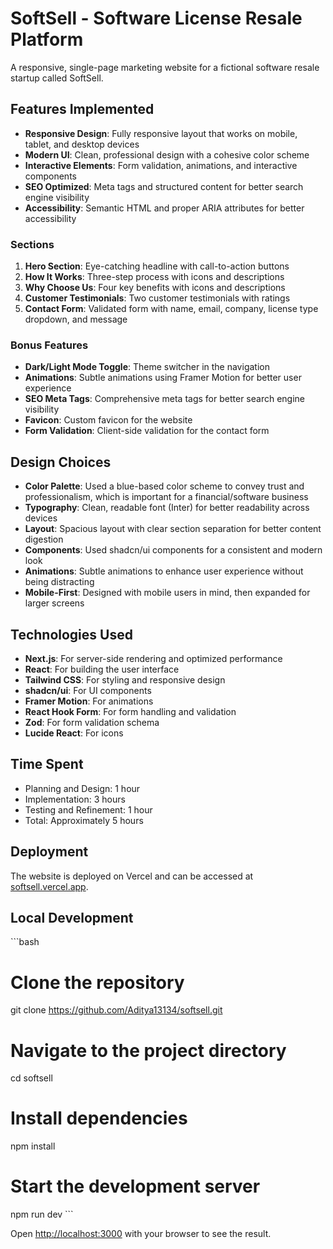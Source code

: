 # SoftSell - Software License Resale Platform

A responsive, single-page marketing website for a fictional software resale startup called SoftSell.

## Features Implemented

- **Responsive Design**: Fully responsive layout that works on mobile, tablet, and desktop devices
- **Modern UI**: Clean, professional design with a cohesive color scheme
- **Interactive Elements**: Form validation, animations, and interactive components
- **SEO Optimized**: Meta tags and structured content for better search engine visibility
- **Accessibility**: Semantic HTML and proper ARIA attributes for better accessibility

### Sections

1. **Hero Section**: Eye-catching headline with call-to-action buttons
2. **How It Works**: Three-step process with icons and descriptions
3. **Why Choose Us**: Four key benefits with icons and descriptions
4. **Customer Testimonials**: Two customer testimonials with ratings
5. **Contact Form**: Validated form with name, email, company, license type dropdown, and message

### Bonus Features

- **Dark/Light Mode Toggle**: Theme switcher in the navigation
- **Animations**: Subtle animations using Framer Motion for better user experience
- **SEO Meta Tags**: Comprehensive meta tags for better search engine visibility
- **Favicon**: Custom favicon for the website
- **Form Validation**: Client-side validation for the contact form

## Design Choices

- **Color Palette**: Used a blue-based color scheme to convey trust and professionalism, which is important for a financial/software business
- **Typography**: Clean, readable font (Inter) for better readability across devices
- **Layout**: Spacious layout with clear section separation for better content digestion
- **Components**: Used shadcn/ui components for a consistent and modern look
- **Animations**: Subtle animations to enhance user experience without being distracting
- **Mobile-First**: Designed with mobile users in mind, then expanded for larger screens

## Technologies Used

- **Next.js**: For server-side rendering and optimized performance
- **React**: For building the user interface
- **Tailwind CSS**: For styling and responsive design
- **shadcn/ui**: For UI components
- **Framer Motion**: For animations
- **React Hook Form**: For form handling and validation
- **Zod**: For form validation schema
- **Lucide React**: For icons

## Time Spent

- Planning and Design: 1 hour
- Implementation: 3 hours
- Testing and Refinement: 1 hour
- Total: Approximately 5 hours

## Deployment

The website is deployed on Vercel and can be accessed at [softsell.vercel.app](https://soft-sell-lime.vercel.app/).

## Local Development

\`\`\`bash
# Clone the repository
git clone https://github.com/Aditya13134/softsell.git

# Navigate to the project directory
cd softsell

# Install dependencies
npm install

# Start the development server
npm run dev
\`\`\`

Open [http://localhost:3000](http://localhost:3000) with your browser to see the result.
